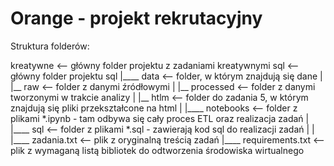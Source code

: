 # Orange - projekt rekrutacyjny

Struktura folderów:

kreatywne           <-- główny folder projektu z zadaniami kreatywnymi
sql          	    <-- główny folder projektu sql
|____ data          <-- folder, w którym znajdują się dane
|   |__ raw         <-- folder z danymi źródłowymi
|   |__ processed   <-- folder z danymi tworzonymi w trakcie analizy
|   |__ htlm	    <-- folder do zadania 5, w którym znajdują się pliki przekształcone na html
|
|____ notebooks     <-- folder z plikami *.ipynb - tam odbywa się cały proces ETL oraz realizacja zadań
|
|____ sql           <-- folder z plikami *.sql - zawierają kod sql do realizacji zadań
|
|
|____ zadania.txt      <-- plik z oryginalną treścią zadań
|____ requirements.txt <-- plik z wymaganą listą bibliotek do odtworzenia środowiska wirtualnego
